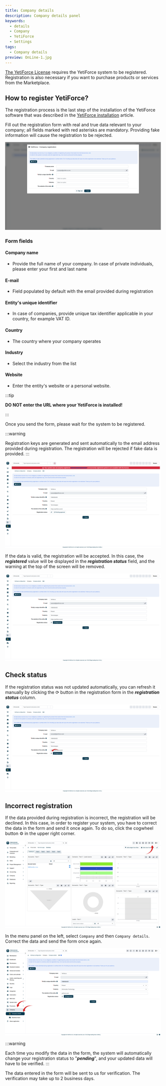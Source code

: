 ```yaml
---
title: Company details
description: Company details panel
keywords:
  - details
  - Company
  - YetiForce
  - Settings
tags:
  - Company details
preview: OnLine-1.jpg
---
```


[The YetiForce License](/introduction/license-open-source) requires the YetiForce system to be registered. Registration is also necessary if you want to purchase products or services from the Marketplace.

## How to register YetiForce?

The registration process is the last step of the installation of the YetiForce software that was described in the [YetiForce installation](/introduction/installation-manual) article.

Fill out the registration form with real and true data relevant to your company; all fields marked with red asterisks are mandatory. Providing fake information will cause the registration to be rejected.

![registration-1.jpg](registration-1.jpg)

### Form fields

#### Company name

- Provide the full name of your company. In case of private individuals, please enter your first and last name

#### E-mail

- Field populated by default with the email provided during registration

#### Entity's unique identifier

- In case of companies, provide unique tax identifier applicable in your country, for example VAT ID.

#### Country

- The country where your company operates

#### Industry

- Select the industry from the list

#### Website

- Enter the entity's website or a personal website.

:::tip

**DO NOT enter the URL where your YetiForce is installed!**

:::

Once you send the form, please wait for the system to be registered.

:::warning

Registration keys are generated and sent automatically to the email address provided during registration. The registration will be rejected if fake data is provided.
:::

![registration-2.jpg](registration-2.jpg)

If the data is valid, the registration will be accepted. In this case, the ***registered***  value will be displayed in the ***registration status*** field, and the warning at the top of the screen will be removed.

![registration-3.jpg](registration-3.jpg)

## Check status

If the registration status was not updated automatically, you can refresh it manually by clicking the ⟳ button in the registration form in the ***registration status*** column.

![status.jpg](status.jpg)

## Incorrect registration

If the data provided during registration is incorrect, the registration will be declined. In this case, in order to register your system, you have to correct the data in the form and send it once again.
To do so, click the cogwheel button ⚙ in the upper right corner.

![registration-4.jpg](registration-4.jpg)

In the menu panel on the left, select `Company` and then `Company details`. Correct the data and send the form once again.

![registration-5.jpg](registration-5.jpg)

:::warning

Each time you modify the data in the form, the system will automatically change your registration status to "***pending***", and your updated data will have to be verified.
:::

The data entered in the form will be sent to us for verification. The verification may take up to 2 business days.